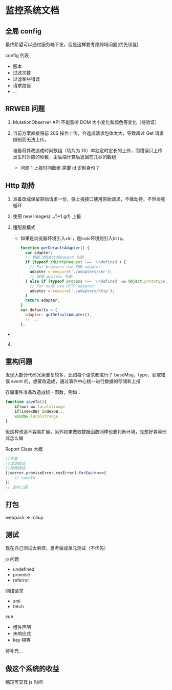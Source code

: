 # 监控系统文档

## 全局 config

最终希望可以通过服务端下发，但是这样要考虑跨域问题(优先级低)

config 列表

- 版本
- 过滤次数
- 过滤某些错误
- 请求路径
- ...

## RRWEB 问题

1. MutationObserver API 不能监听 DOM 大小变化和颜色等变化（待验证）

2. 当前方案直接将前 20S 操作上传，会造成请求包体太大，导致超过 Get 请求限制而无法上传，

   准备将其改造成时间数组（切片为 1S）单独定时定长的上传，而错误只上传发生时对应的秒数，由后端计算后返回前几秒的数组

   - 问题 1 上报时间数组 需要 id 识别身份？

## Http 劫持

1. 准备改成保留原始请求一份，像上报接口使用原始请求，不做劫持，不然会死循环

2. 使用 new Images(.../1\*1.gif) 上报

3. 适配器模式

   - 如果是浏览器环境引入`xhr`，是`node`环境则引入`http`。

     ```JavaScript
     function getDefaultAdapter() {
       var adapter;
       // 根据 XMLHttpRequest 判断
       if (typeof XMLHttpRequest !== 'undefined') {
         // For browsers use XHR adapter
         adapter = require('./adapters/xhr');
         // 根据 process 判断
       } else if (typeof process !== 'undefined' && Object.prototype.toString.call(process) === '[object process]') {
         // For node use HTTP adapter
         adapter = require('./adapters/http');
       }
       return adapter;
     }
     var defaults = {
       adapter: getDefaultAdapter(),
       // ...
     };
     ```

-

4.

## 重构问题

发现大部分代码冗余重复较多，比如每个请求都进行了 baseMsg，type，获取错误 event 的，想要改造成，通过事件中心统一进行数据的存储和上报

存储事件准备改造成统一函数，例如：

```JavaScript
function saveTo(){
    if(wx) wx.localstroage
    if(indexDB) indexDB...
    window.localstroage
}
```

但这种改造不容易扩展，另外如果做取数据函数同样也要判断环境，先想好兼容形式怎么做

Report Class 大概

```JavaScript
//去重
//过滤错误
//存储错误
[jserror,promiseError,resError].forEach(v=>{
    // saveTo
})
// 定时上报
```

## 打包

webpack => rollup

## 测试

现在自己测试太麻烦，思考做成单元测试（不优先）

js 问题

- undefined
- promise
- referror

网络请求

- xml
- fetch

vue

- 组件声明
- 未响应式
- key 相等

待补充...

## 做这个系统的收益

缩短可交互 js 时间
